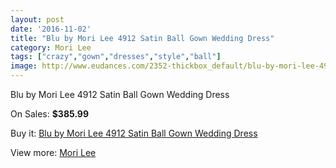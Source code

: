 ```yaml
---
layout: post
date: '2016-11-02'
title: "Blu by Mori Lee 4912 Satin Ball Gown Wedding Dress"
category: Mori Lee
tags: ["crazy","gown","dresses","style","ball"]
image: http://www.eudances.com/2352-thickbox_default/blu-by-mori-lee-4912-satin-ball-gown-wedding-dress.jpg
---
```

Blu by Mori Lee 4912 Satin Ball Gown Wedding Dress

On Sales: **$385.99**
<a href="https://www.eudances.com/en/mori-lee/783-blu-by-mori-lee-4912-satin-ball-gown-wedding-dress.html"><amp-img layout="responsive" width="600" height="600" src="//www.eudances.com/2352-thickbox_default/blu-by-mori-lee-4912-satin-ball-gown-wedding-dress.jpg" alt="Blu by Mori Lee 4912 Satin Ball Gown Wedding Dress 0" /></a>
<a href="https://www.eudances.com/en/mori-lee/783-blu-by-mori-lee-4912-satin-ball-gown-wedding-dress.html"><amp-img layout="responsive" width="600" height="600" src="//www.eudances.com/2353-thickbox_default/blu-by-mori-lee-4912-satin-ball-gown-wedding-dress.jpg" alt="Blu by Mori Lee 4912 Satin Ball Gown Wedding Dress 1" /></a>

Buy it: [Blu by Mori Lee 4912 Satin Ball Gown Wedding Dress](https://www.eudances.com/en/mori-lee/783-blu-by-mori-lee-4912-satin-ball-gown-wedding-dress.html "Blu by Mori Lee 4912 Satin Ball Gown Wedding Dress")

View more: [Mori Lee](https://www.eudances.com/en/9-mori-lee "Mori Lee")